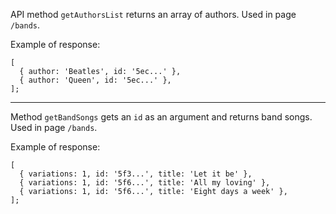 API method `getAuthorsList` returns an array of authors.
Used in page `/bands`.

Example of response:

```tsx
[
  { author: 'Beatles', id: '5ec...' },
  { author: 'Queen', id: '5ec...' },
];
```

---

Method `getBandSongs` gets an `id` as an argument and returns band songs.
Used in page `/bands`.

Example of response:

```tsx
[
  { variations: 1, id: '5f3...', title: 'Let it be' },
  { variations: 1, id: '5f6...', title: 'All my loving' },
  { variations: 1, id: '5f6...', title: 'Eight days a week' },
];
```
